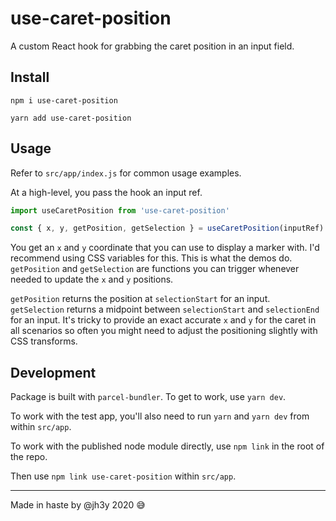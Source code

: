 # use-caret-position

A custom React hook for grabbing the caret position in an input field.

## Install

```shell
npm i use-caret-position
```

```shell
yarn add use-caret-position
```

## Usage

Refer to `src/app/index.js` for common usage examples.

At a high-level, you pass the hook an input ref.

```javascript
import useCaretPosition from 'use-caret-position'
```
```javascript
const { x, y, getPosition, getSelection } = useCaretPosition(inputRef)
```

You get an `x` and `y` coordinate that you can use to display a marker with. I'd recommend using CSS variables for this. This is what the demos do. `getPosition` and `getSelection` are functions you can trigger whenever needed to update the `x` and `y` positions.

`getPosition` returns the position at `selectionStart` for an input. `getSelection` returns a midpoint between `selectionStart` and `selectionEnd` for an input. It's tricky to provide an exact accurate `x` and `y` for the caret in all scenarios so often you might need to adjust the positioning slightly with CSS transforms.

## Development

Package is built with `parcel-bundler`. To get to work, use `yarn dev`.

To work with the test app, you'll also need to run `yarn` and `yarn dev` from within `src/app`.

To work with the published node module directly, use `npm link` in the root of the repo.

Then use `npm link use-caret-position` within `src/app`.

---

Made in haste by @jh3y 2020 :sweat_smile:
